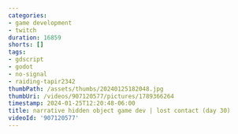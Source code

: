 ```yaml
---
categories:
- game development
- twitch
duration: 16859
shorts: []
tags:
- gdscript
- godot
- no-signal
- raiding-tapir2342
thumbPath: /assets/thumbs/20240125182048.jpg
thumbUri: /videos/907120577/pictures/1789366264
timestamp: 2024-01-25T12:20:48-06:00
title: narrative hidden object game dev | lost contact (day 30)
videoId: '907120577'
---
```

